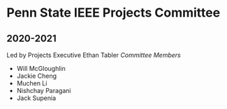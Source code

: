 # Penn State IEEE Projects Committee
## 2020-2021

Led by Projects Executive Ethan Tabler
_Committee Members_
* Will McGloughlin
* Jackie Cheng
* Muchen Li
* Nishchay Paragani
* Jack Supenia
